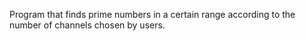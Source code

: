 Program that finds prime numbers in a certain range according to the number of channels chosen by users.
